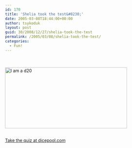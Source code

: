 ```yaml
---
id: 170
title: 'Shelia took the test&#8230;'
date: 2005-03-08T18:44:00+00:00
author: tsykoduk
layout: post
guid: 30/2008/12/27/shelia-took-the-test
permalink: /2005/03/08/shelia-took-the-test/
categories:
  - Fun!
---
```

<p><a href="http://dicepool.com/catalog/quiz.php"><br /><br /><img src="http://dicepool.com/catalog/images/splats/friendly.jpg" height="200px" width="400px" alt="I am a d20"/></a><br /><br /><p><a href="http://dicepool.com/catalog/quiz.php">Take the quiz at dicepool.com</a></p></p>